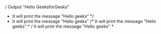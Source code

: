 / Output "Hello GeeksforGeeks" 
* It will print the message "Hello geeks" */
* It will print the message "Hello geeks"
/* It will print the message "Hello geeks" *
/ It will print the message "Hello geeks" *
